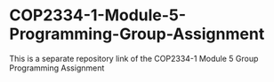 # COP2334-1-Module-5-Programming-Group-Assignment
This is a separate repository link of the COP2334-1 Module 5 Group Programming Assignment
